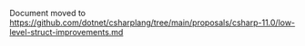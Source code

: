 Document moved to https://github.com/dotnet/csharplang/tree/main/proposals/csharp-11.0/low-level-struct-improvements.md

